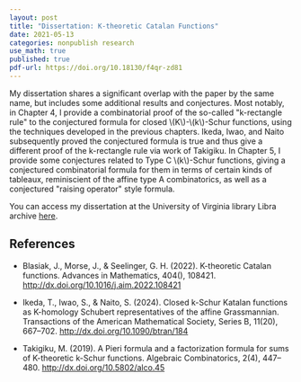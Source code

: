 ```yaml
---
layout: post
title: "Dissertation: K-theoretic Catalan Functions"
date: 2021-05-13
categories: nonpublish research
use_math: true
published: true
pdf-url: https://doi.org/10.18130/f4qr-zd81
---
```

My dissertation shares a significant overlap with the paper by the same name, but includes some additional results and conjectures.
Most notably, in Chapter 4, I provide a combinatorial proof of the so-called "k-rectangle rule" to the conjectured formula for closed \\(K\\)-\\(k\\)-Schur functions, using the techniques developed in the previous chapters.
Ikeda, Iwao, and Naito subsequently proved the conjectured formula is true and thus give a different proof of the k-rectangle rule via work of Takigiku.
In Chapter 5, I provide some conjectures related to Type C \\(k\\)-Schur functions, giving a conjectured combinatorial formula for them in terms of certain kinds of tableaux, reminiscient of the affine type A combinatorics, as well as a conjectured "raising operator" style formula.

You can access my dissertation at the University of Virginia library Libra archive [here](https://libraetd.lib.virginia.edu/public_view/x346d5064).

## References

- Blasiak, J., Morse, J., & Seelinger, G. H. (2022). K-theoretic
  Catalan functions. Advances in Mathematics, 404(),
  108421. http://dx.doi.org/10.1016/j.aim.2022.108421

- Ikeda, T., Iwao, S., & Naito, S. (2024). Closed k-Schur Katalan
  functions as K-homology Schubert representatives of the affine
  Grassmannian. Transactions of the American Mathematical Society,
  Series B, 11(20), 667–702. http://dx.doi.org/10.1090/btran/184

- Takigiku, M. (2019). A Pieri formula and a factorization formula for
  sums of K-theoretic k-Schur functions. Algebraic
  Combinatorics, 2(4), 447–480. http://dx.doi.org/10.5802/alco.45

